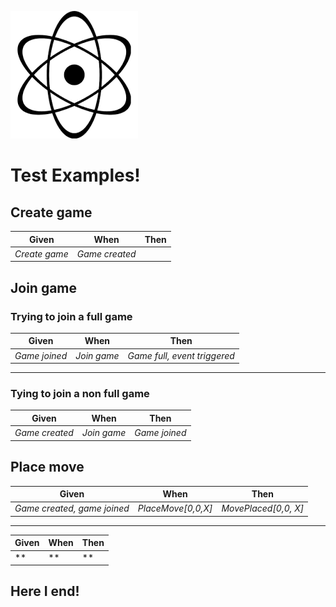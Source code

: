 ![alt text](https://github.com/gvendur88/reference-tictactoe/blob/master/atomlogo.png)

# Test Examples!

## Create game
Given | When | Then
--- | --- | ---
 | *Create game* | *Game created*



## Join game
### Trying to join a full game
Given | When | Then
--- | --- | ---
*Game joined* | *Join game* | *Game full, event triggered*

------

### Tying to join a non full game
Given | When | Then
--- | --- | ---
*Game created* | *Join game* | *Game joined*



## Place move
Given | When | Then
--- | --- | ---
*Game created, game joined* | *PlaceMove[0,0,X]* | *MovePlaced[0,0, X]*

------

Given | When | Then
--- | --- | ---
** | ** | **

## Here I end!

